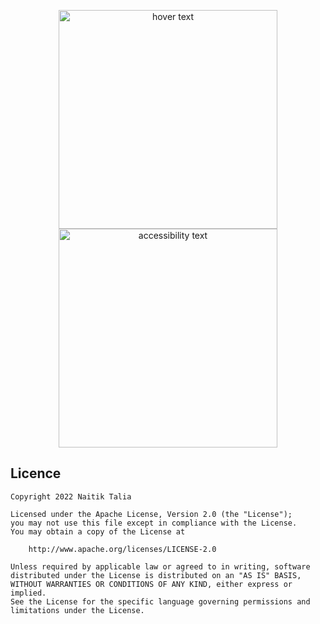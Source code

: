 
<p align="center">
  <img src="C:\Users\Dhruv\AndroidStudioProjects\ColorChangeBlock\imagesScreenshot_1656080836" width="350" title="hover text">
  <img src="your_relative_path_here_number_2_large_name" width="350" alt="accessibility text">
</p>

## Licence
```
Copyright 2022 Naitik Talia

Licensed under the Apache License, Version 2.0 (the "License");
you may not use this file except in compliance with the License.
You may obtain a copy of the License at

    http://www.apache.org/licenses/LICENSE-2.0

Unless required by applicable law or agreed to in writing, software
distributed under the License is distributed on an "AS IS" BASIS,
WITHOUT WARRANTIES OR CONDITIONS OF ANY KIND, either express or implied.
See the License for the specific language governing permissions and
limitations under the License.
```
